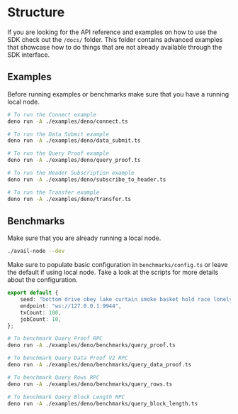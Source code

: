# Structure

If you are looking for the API reference and examples on how to use the SDK check out the `/docs/` folder. This folder contains advanced
examples that showcase how to do things that are not already available through the SDK interface.

## Examples

Before running examples or benchmarks make sure that you have a running local node.

```bash
# To run the Connect example
deno run -A ./examples/deno/connect.ts

# To run the Data Submit example
deno run -A ./examples/deno/data_submit.ts

# To run the Query Proof example
deno run -A ./examples/deno/query_proof.ts

# To run the Header Subscription example
deno run -A ./examples/deno/subscribe_to_header.ts

# To run the Transfer example
deno run -A ./examples/deno/transfer.ts
```

## Benchmarks

Make sure that you are already running a local node.

```bash
./avail-node --dev
```

Make sure to populate basic configuration in `benchmarks/config.ts` or leave the default if using local node. Take a look at the scripts for
more details about the configuration.

```typescript
export default {
	seed: "bottom drive obey lake curtain smoke basket hold race lonely fit walk//Alice",
	endpoint: "ws://127.0.0.1:9944",
	txCount: 100,
	jobCount: 10,
};
```

```bash
# To benchmark Query Proof RPC
deno run -A ./examples/deno/benchmarks/query_proof.ts

# To benchmark Query Data Proof V2 RPC
deno run -A ./examples/deno/benchmarks/query_data_proof.ts

# To benchmark Query Rows RPC
deno run -A ./examples/deno/benchmarks/query_rows.ts

# To benchmark Query Block Length RPC
deno run -A ./examples/deno/benchmarks/query_block_length.ts
```
